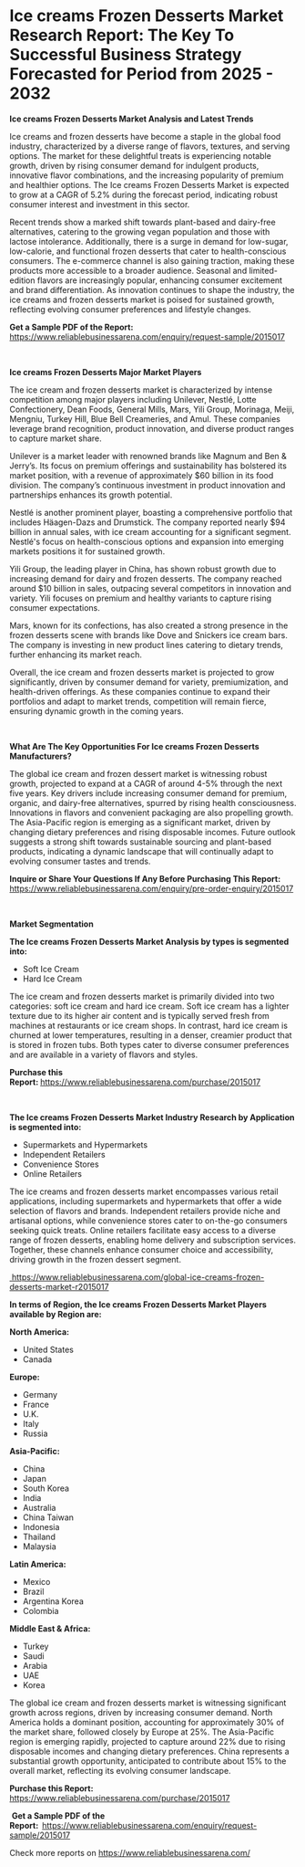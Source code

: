 <p><h1>Ice creams Frozen Desserts Market Research Report: The Key To Successful Business Strategy Forecasted for Period from 2025 - 2032</h1></p><p><strong>Ice creams Frozen Desserts Market Analysis and Latest Trends</strong></p>
<p><p>Ice creams and frozen desserts have become a staple in the global food industry, characterized by a diverse range of flavors, textures, and serving options. The market for these delightful treats is experiencing notable growth, driven by rising consumer demand for indulgent products, innovative flavor combinations, and the increasing popularity of premium and healthier options. The Ice creams Frozen Desserts Market is expected to grow at a CAGR of 5.2% during the forecast period, indicating robust consumer interest and investment in this sector.</p><p>Recent trends show a marked shift towards plant-based and dairy-free alternatives, catering to the growing vegan population and those with lactose intolerance. Additionally, there is a surge in demand for low-sugar, low-calorie, and functional frozen desserts that cater to health-conscious consumers. The e-commerce channel is also gaining traction, making these products more accessible to a broader audience. Seasonal and limited-edition flavors are increasingly popular, enhancing consumer excitement and brand differentiation. As innovation continues to shape the industry, the ice creams and frozen desserts market is poised for sustained growth, reflecting evolving consumer preferences and lifestyle changes.</p></p>
<p><strong>Get a Sample PDF of the Report:&nbsp;</strong> <a href="https://www.reliablebusinessarena.com/enquiry/request-sample/2015017?utm_campaign=1948&utm_medium=2&utm_source=Github&utm_content=ia&utm_term=17012025&utm_id=ice-creams-frozen-desserts">https://www.reliablebusinessarena.com/enquiry/request-sample/2015017</a></p>
<p>&nbsp;</p>
<p><strong>Ice creams Frozen Desserts Major Market Players</strong></p>
<p><p>The ice cream and frozen desserts market is characterized by intense competition among major players including Unilever, Nestlé, Lotte Confectionery, Dean Foods, General Mills, Mars, Yili Group, Morinaga, Meiji, Mengniu, Turkey Hill, Blue Bell Creameries, and Amul. These companies leverage brand recognition, product innovation, and diverse product ranges to capture market share.</p><p>Unilever is a market leader with renowned brands like Magnum and Ben & Jerry’s. Its focus on premium offerings and sustainability has bolstered its market position, with a revenue of approximately $60 billion in its food division. The company’s continuous investment in product innovation and partnerships enhances its growth potential.</p><p>Nestlé is another prominent player, boasting a comprehensive portfolio that includes Häagen-Dazs and Drumstick. The company reported nearly $94 billion in annual sales, with ice cream accounting for a significant segment. Nestlé's focus on health-conscious options and expansion into emerging markets positions it for sustained growth.</p><p>Yili Group, the leading player in China, has shown robust growth due to increasing demand for dairy and frozen desserts. The company reached around $10 billion in sales, outpacing several competitors in innovation and variety. Yili focuses on premium and healthy variants to capture rising consumer expectations.</p><p>Mars, known for its confections, has also created a strong presence in the frozen desserts scene with brands like Dove and Snickers ice cream bars. The company is investing in new product lines catering to dietary trends, further enhancing its market reach.</p><p>Overall, the ice cream and frozen desserts market is projected to grow significantly, driven by consumer demand for variety, premiumization, and health-driven offerings. As these companies continue to expand their portfolios and adapt to market trends, competition will remain fierce, ensuring dynamic growth in the coming years.</p></p>
<p>&nbsp;</p>
<p><strong>What Are The Key Opportunities For Ice creams Frozen Desserts Manufacturers?</strong></p>
<p><p>The global ice cream and frozen dessert market is witnessing robust growth, projected to expand at a CAGR of around 4-5% through the next five years. Key drivers include increasing consumer demand for premium, organic, and dairy-free alternatives, spurred by rising health consciousness. Innovations in flavors and convenient packaging are also propelling growth. The Asia-Pacific region is emerging as a significant market, driven by changing dietary preferences and rising disposable incomes. Future outlook suggests a strong shift towards sustainable sourcing and plant-based products, indicating a dynamic landscape that will continually adapt to evolving consumer tastes and trends.</p></p>
<p><strong>Inquire or Share Your Questions If Any Before Purchasing This Report:</strong> <a href="https://www.reliablebusinessarena.com/enquiry/pre-order-enquiry/2015017?utm_campaign=1948&utm_medium=2&utm_source=Github&utm_content=ia&utm_term=17012025&utm_id=ice-creams-frozen-desserts">https://www.reliablebusinessarena.com/enquiry/pre-order-enquiry/2015017</a></p>
<p>&nbsp;</p>
<p><strong>Market Segmentation</strong></p>
<p><strong>The Ice creams Frozen Desserts Market Analysis by types is segmented into:</strong></p>
<p><ul><li>Soft Ice Cream</li><li>Hard Ice Cream</li></ul></p>
<p><p>The ice cream and frozen desserts market is primarily divided into two categories: soft ice cream and hard ice cream. Soft ice cream has a lighter texture due to its higher air content and is typically served fresh from machines at restaurants or ice cream shops. In contrast, hard ice cream is churned at lower temperatures, resulting in a denser, creamier product that is stored in frozen tubs. Both types cater to diverse consumer preferences and are available in a variety of flavors and styles.</p></p>
<p><strong>Purchase this Report:&nbsp;</strong><a href="https://www.reliablebusinessarena.com/purchase/2015017?utm_campaign=1948&utm_medium=2&utm_source=Github&utm_content=ia&utm_term=17012025&utm_id=ice-creams-frozen-desserts">https://www.reliablebusinessarena.com/purchase/2015017</a></p>
<p>&nbsp;</p>
<p><strong>The Ice creams Frozen Desserts Market Industry Research by Application is segmented into:</strong></p>
<p><ul><li>Supermarkets and Hypermarkets</li><li>Independent Retailers</li><li>Convenience Stores</li><li>Online Retailers</li></ul></p>
<p><p>The ice creams and frozen desserts market encompasses various retail applications, including supermarkets and hypermarkets that offer a wide selection of flavors and brands. Independent retailers provide niche and artisanal options, while convenience stores cater to on-the-go consumers seeking quick treats. Online retailers facilitate easy access to a diverse range of frozen desserts, enabling home delivery and subscription services. Together, these channels enhance consumer choice and accessibility, driving growth in the frozen dessert segment.</p></p>
<p><a href="https://www.reliablebusinessarena.com/global-ice-creams-frozen-desserts-market-r2015017?utm_campaign=1948&utm_medium=2&utm_source=Github&utm_content=ia&utm_term=17012025&utm_id=ice-creams-frozen-desserts">&nbsp;https://www.reliablebusinessarena.com/global-ice-creams-frozen-desserts-market-r2015017</a></p>
<p><strong>In terms of Region, the Ice creams Frozen Desserts Market Players available by Region are:</strong></p>
<p>
    <p> <strong> North America: </strong>
        <ul>
            <li>United States</li>
            <li>Canada</li>
        </ul>
        </p> 
    <p> <strong> Europe: </strong>
        <ul>
            <li>Germany</li>
            <li>France</li>
            <li>U.K.</li>
            <li>Italy</li>
            <li>Russia</li>
        </ul>
        </p> 
    <p> <strong> Asia-Pacific: </strong>
        <ul>
            <li>China</li>
            <li>Japan</li>
            <li>South Korea</li>
            <li>India</li>
            <li>Australia</li>
            <li>China Taiwan</li>
            <li>Indonesia</li>
            <li>Thailand</li>
            <li>Malaysia</li>
        </ul>
        </p> 
    <p> <strong> Latin America: </strong>
        <ul>
            <li>Mexico</li>
            <li>Brazil</li>
            <li>Argentina Korea</li>
            <li>Colombia</li>
        </ul>
        </p> 
    <p> <strong> Middle East & Africa: </strong>
        <ul>
            <li>Turkey</li>
            <li>Saudi</li>
            <li>Arabia</li>
            <li>UAE</li>
            <li>Korea</li>
        </ul>
    </p>
    </p>
<p><p>The global ice cream and frozen desserts market is witnessing significant growth across regions, driven by increasing consumer demand. North America holds a dominant position, accounting for approximately 30% of the market share, followed closely by Europe at 25%. The Asia-Pacific region is emerging rapidly, projected to capture around 22% due to rising disposable incomes and changing dietary preferences. China represents a substantial growth opportunity, anticipated to contribute about 15% to the overall market, reflecting its evolving consumer landscape.</p></p>
<p><strong>Purchase this Report: </strong><a href="https://www.reliablebusinessarena.com/purchase/2015017?utm_campaign=1948&utm_medium=2&utm_source=Github&utm_content=ia&utm_term=17012025&utm_id=ice-creams-frozen-desserts">https://www.reliablebusinessarena.com/purchase/2015017</a></p>
<p>&nbsp;<strong>Get a Sample PDF of the Report:&nbsp;&nbsp;</strong><a href="https://www.reliablebusinessarena.com/enquiry/request-sample/2015017?utm_campaign=1948&utm_medium=2&utm_source=Github&utm_content=ia&utm_term=17012025&utm_id=ice-creams-frozen-desserts">https://www.reliablebusinessarena.com/enquiry/request-sample/2015017</a></p>
<p><strong></strong></p>
<p>Check more reports on <a href="https://www.reliablebusinessarena.com/?utm_campaign=1948&utm_medium=2&utm_source=Github&utm_content=ia&utm_term=17012025&utm_id=ice-creams-frozen-desserts">https://www.reliablebusinessarena.com/</a></p>